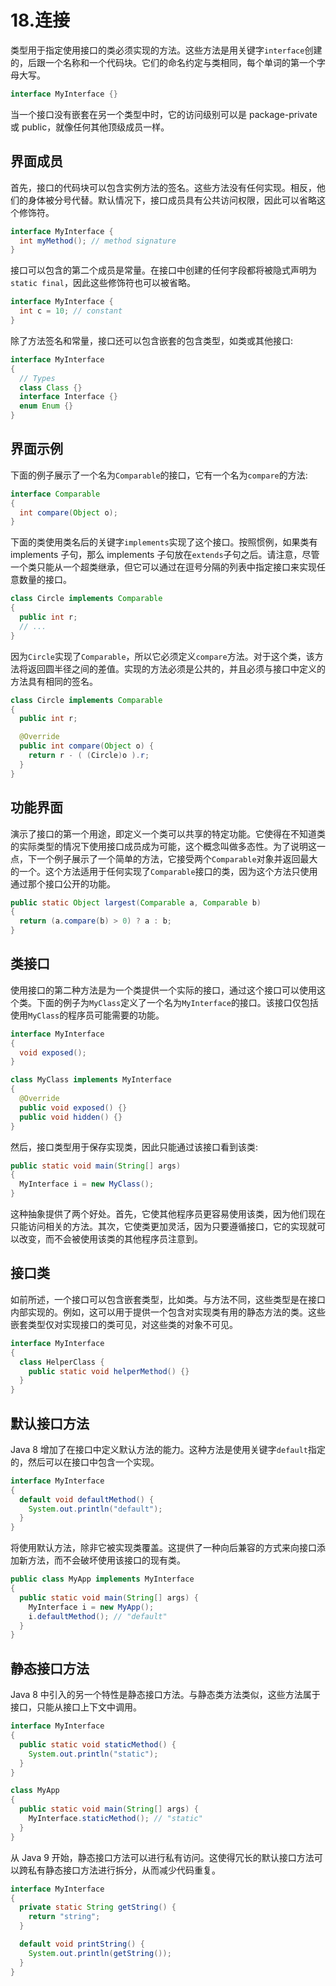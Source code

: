 # 18.连接

类型用于指定使用接口的类必须实现的方法。这些方法是用关键字`interface`创建的，后跟一个名称和一个代码块。它们的命名约定与类相同，每个单词的第一个字母大写。

```java
interface MyInterface {}

```

当一个接口没有嵌套在另一个类型中时，它的访问级别可以是 package-private 或 public，就像任何其他顶级成员一样。

## 界面成员

首先，接口的代码块可以包含实例方法的签名。这些方法没有任何实现。相反，他们的身体被分号代替。默认情况下，接口成员具有公共访问权限，因此可以省略这个修饰符。

```java
interface MyInterface {
  int myMethod(); // method signature
}

```

接口可以包含的第二个成员是常量。在接口中创建的任何字段都将被隐式声明为`static final`，因此这些修饰符也可以被省略。

```java
interface MyInterface {
  int c = 10; // constant
}

```

除了方法签名和常量，接口还可以包含嵌套的包含类型，如类或其他接口:

```java
interface MyInterface
{
  // Types
  class Class {}
  interface Interface {}
  enum Enum {}
}

```

## 界面示例

下面的例子展示了一个名为`Comparable`的接口，它有一个名为`compare`的方法:

```java
interface Comparable
{
  int compare(Object o);
}

```

下面的类使用类名后的关键字`implements`实现了这个接口。按照惯例，如果类有 implements 子句，那么 implements 子句放在`extends`子句之后。请注意，尽管一个类只能从一个超类继承，但它可以通过在逗号分隔的列表中指定接口来实现任意数量的接口。

```java
class Circle implements Comparable
{
  public int r;
  // ...
}

```

因为`Circle`实现了`Comparable`，所以它必须定义`compare`方法。对于这个类，该方法将返回圆半径之间的差值。实现的方法必须是公共的，并且必须与接口中定义的方法具有相同的签名。

```java
class Circle implements Comparable
{
  public int r;

  @Override
  public int compare(Object o) {
    return r - ( (Circle)o ).r;
  }
}

```

## 功能界面

演示了接口的第一个用途，即定义一个类可以共享的特定功能。它使得在不知道类的实际类型的情况下使用接口成员成为可能，这个概念叫做多态性。为了说明这一点，下一个例子展示了一个简单的方法，它接受两个`Comparable`对象并返回最大的一个。这个方法适用于任何实现了`Comparable`接口的类，因为这个方法只使用通过那个接口公开的功能。

```java
public static Object largest(Comparable a, Comparable b)
{
  return (a.compare(b) > 0) ? a : b;
}

```

## 类接口

使用接口的第二种方法是为一个类提供一个实际的接口，通过这个接口可以使用这个类。下面的例子为`MyClass`定义了一个名为`MyInterface`的接口。该接口仅包括使用`MyClass`的程序员可能需要的功能。

```java
interface MyInterface
{
  void exposed();
}

class MyClass implements MyInterface
{
  @Override
  public void exposed() {}
  public void hidden() {}
}

```

然后，接口类型用于保存实现类，因此只能通过该接口看到该类:

```java
public static void main(String[] args)
{
  MyInterface i = new MyClass();
}

```

这种抽象提供了两个好处。首先，它使其他程序员更容易使用该类，因为他们现在只能访问相关的方法。其次，它使类更加灵活，因为只要遵循接口，它的实现就可以改变，而不会被使用该类的其他程序员注意到。

## 接口类

如前所述，一个接口可以包含嵌套类型，比如类。与方法不同，这些类型是在接口内部实现的。例如，这可以用于提供一个包含对实现类有用的静态方法的类。这些嵌套类型仅对实现接口的类可见，对这些类的对象不可见。

```java
interface MyInterface
{
  class HelperClass {
    public static void helperMethod() {}
  }
}

```

## 默认接口方法

Java 8 增加了在接口中定义默认方法的能力。这种方法是使用关键字`default`指定的，然后可以在接口中包含一个实现。

```java
interface MyInterface
{
  default void defaultMethod() {
    System.out.println("default");
  }
}

```

将使用默认方法，除非它被实现类覆盖。这提供了一种向后兼容的方式来向接口添加新方法，而不会破坏使用该接口的现有类。

```java
public class MyApp implements MyInterface
{
  public static void main(String[] args) {
    MyInterface i = new MyApp();
    i.defaultMethod(); // "default"
  }
}

```

## 静态接口方法

Java 8 中引入的另一个特性是静态接口方法。与静态类方法类似，这些方法属于接口，只能从接口上下文中调用。

```java
interface MyInterface
{
  public static void staticMethod() {
    System.out.println("static");
  }
}

class MyApp
{
  public static void main(String[] args) {
    MyInterface.staticMethod(); // "static"
  }
}

```

从 Java 9 开始，静态接口方法可以进行私有访问。这使得冗长的默认接口方法可以跨私有静态接口方法进行拆分，从而减少代码重复。

```java
interface MyInterface
{
  private static String getString() {
    return "string";
  }

  default void printString() {
    System.out.println(getString());
  }
}

```